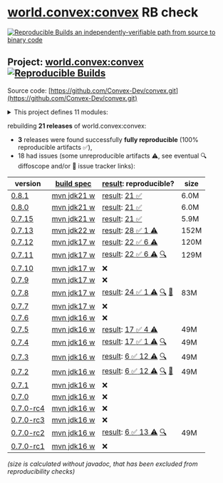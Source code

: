 [world.convex:convex](https://central.sonatype.com/artifact/world.convex/convex/versions) RB check
=======

[![Reproducible Builds](https://reproducible-builds.org/images/logos/rb.svg) an independently-verifiable path from source to binary code](https://reproducible-builds.org/)

## Project: [world.convex:convex](https://central.sonatype.com/artifact/world.convex/convex/versions) [![Reproducible Builds](https://img.shields.io/endpoint?url=https://raw.githubusercontent.com/jvm-repo-rebuild/reproducible-central/master/content/world/convex/badge.json)](https://github.com/jvm-repo-rebuild/reproducible-central/blob/master/content/world/convex/README.md)

Source code: [https://github.com/Convex-Dev/convex.git](https://github.com/Convex-Dev/convex.git)

<details><summary>This project defines 11 modules:</summary>

* [world.convex:convex](https://central.sonatype.com/artifact/world.convex/convex/overview)
* [world.convex:convex-benchmarks](https://central.sonatype.com/artifact/world.convex/convex-benchmarks/overview)
* [world.convex:convex-cli](https://central.sonatype.com/artifact/world.convex/convex-cli/overview)
* [world.convex:convex-core](https://central.sonatype.com/artifact/world.convex/convex-core/overview)
* [world.convex:convex-gui](https://central.sonatype.com/artifact/world.convex/convex-gui/overview)
* [world.convex:convex-integration](https://central.sonatype.com/artifact/world.convex/convex-integration/overview)
* [world.convex:convex-java](https://central.sonatype.com/artifact/world.convex/convex-java/overview)
* [world.convex:convex-observer](https://central.sonatype.com/artifact/world.convex/convex-observer/overview)
* [world.convex:convex-peer](https://central.sonatype.com/artifact/world.convex/convex-peer/overview)
* [world.convex:convex-restapi](https://central.sonatype.com/artifact/world.convex/convex-restapi/overview)
* [world.convex:convex-sodium](https://central.sonatype.com/artifact/world.convex/convex-sodium/overview)
</details>

rebuilding **21 releases** of world.convex:convex:
- **3** releases were found successfully **fully reproducible** (100% reproducible artifacts :white_check_mark:),
- 18 had issues (some unreproducible artifacts :warning:, see eventual :mag: diffoscope and/or :memo: issue tracker links):

| version | [build spec](/BUILDSPEC.md) | [result](https://reproducible-builds.org/docs/jvm/): reproducible? | size |
| -- | --------- | ------ | -- |
| [0.8.1](https://central.sonatype.com/artifact/world.convex/convex/0.8.1/pom) | [mvn jdk21 w](convex-0.8.1.buildspec) | [result](convex-0.8.1.buildinfo): [21 :white_check_mark: ](convex-0.8.1.buildcompare) | 6.0M |
| [0.8.0](https://central.sonatype.com/artifact/world.convex/convex/0.8.0/pom) | [mvn jdk21 w](convex-0.8.0.buildspec) | [result](convex-0.8.0.buildinfo): [21 :white_check_mark: ](convex-0.8.0.buildcompare) | 6.0M |
| [0.7.15](https://central.sonatype.com/artifact/world.convex/convex/0.7.15/pom) | [mvn jdk21 w](convex-0.7.15.buildspec) | [result](convex-0.7.15.buildinfo): [21 :white_check_mark: ](convex-0.7.15.buildcompare) | 5.9M |
| [0.7.13](https://central.sonatype.com/artifact/world.convex/convex/0.7.13/pom) | [mvn jdk22 w](convex-0.7.13.buildspec) | [result](convex-0.7.13.buildinfo): [28 :white_check_mark:  1 :warning:](convex-0.7.13.buildcompare) | 152M |
| [0.7.12](https://central.sonatype.com/artifact/world.convex/convex/0.7.12/pom) | [mvn jdk17 w](convex-0.7.12.buildspec) | [result](convex-0.7.12.buildinfo): [22 :white_check_mark:  6 :warning:](convex-0.7.12.buildcompare) | 120M |
| [0.7.11](https://central.sonatype.com/artifact/world.convex/convex/0.7.11/pom) | [mvn jdk17 w](convex-0.7.11.buildspec) | [result](convex-0.7.11.buildinfo): [22 :white_check_mark:  6 :warning:](convex-0.7.11.buildcompare) [:mag:](convex-0.7.11.diffoscope) | 129M |
| [0.7.10](https://central.sonatype.com/artifact/world.convex/convex/0.7.10/pom) | [mvn jdk17 w](convex-0.7.10.buildspec) | :x: | |
| [0.7.9](https://central.sonatype.com/artifact/world.convex/convex/0.7.9/pom) | [mvn jdk17 w](convex-0.7.9.buildspec) | :x: | |
| [0.7.8](https://central.sonatype.com/artifact/world.convex/convex/0.7.8/pom) | [mvn jdk17 w](convex-0.7.8.buildspec) | [result](convex-0.7.8.buildinfo): [24 :white_check_mark:  1 :warning:](convex-0.7.8.buildcompare) [:mag:](convex-0.7.8.diffoscope) [:memo:](https://github.com/Convex-Dev/convex/pull/400) | 83M |
| [0.7.7](https://central.sonatype.com/artifact/world.convex/convex/0.7.7/pom) | [mvn jdk17 w](convex-0.7.7.buildspec) | :x: | |
| [0.7.6](https://central.sonatype.com/artifact/world.convex/convex/0.7.6/pom) | [mvn jdk16 w](convex-0.7.6.buildspec) | :x: | |
| [0.7.5](https://central.sonatype.com/artifact/world.convex/convex/0.7.5/pom) | [mvn jdk16 w](convex-0.7.5.buildspec) | [result](convex-0.7.5.buildinfo): [17 :white_check_mark:  4 :warning:](convex-0.7.5.buildcompare) | 49M |
| [0.7.4](https://central.sonatype.com/artifact/world.convex/convex/0.7.4/pom) | [mvn jdk16 w](convex-0.7.4.buildspec) | [result](convex-0.7.4.buildinfo): [17 :white_check_mark:  1 :warning:](convex-0.7.4.buildcompare) [:mag:](convex-0.7.4.diffoscope) | 49M |
| [0.7.3](https://central.sonatype.com/artifact/world.convex/convex/0.7.3/pom) | [mvn jdk16 w](convex-0.7.3.buildspec) | [result](convex-0.7.3.buildinfo): [6 :white_check_mark:  12 :warning:](convex-0.7.3.buildcompare) [:mag:](convex-0.7.3.diffoscope) | 49M |
| [0.7.2](https://central.sonatype.com/artifact/world.convex/convex/0.7.2/pom) | [mvn jdk16 w](convex-0.7.2.buildspec) | [result](convex-0.7.2.buildinfo): [6 :white_check_mark:  12 :warning:](convex-0.7.2.buildcompare) [:mag:](convex-0.7.2.diffoscope) [:memo:](https://github.com/Convex-Dev/convex/pull/348) | 49M |
| [0.7.1](https://central.sonatype.com/artifact/world.convex/convex/0.7.1/pom) | [mvn jdk16 w](convex-0.7.1.buildspec) | :x: | |
| [0.7.0](https://central.sonatype.com/artifact/world.convex/convex/0.7.0/pom) | [mvn jdk16 w](convex-0.7.0.buildspec) | :x: | |
| [0.7.0-rc4](https://central.sonatype.com/artifact/world.convex/convex/0.7.0-rc4/pom) | [mvn jdk16 w](convex-0.7.0-rc4.buildspec) | :x: | |
| [0.7.0-rc3](https://central.sonatype.com/artifact/world.convex/convex/0.7.0-rc3/pom) | [mvn jdk16 w](convex-0.7.0-rc3.buildspec) | :x: | |
| [0.7.0-rc2](https://central.sonatype.com/artifact/world.convex/convex/0.7.0-rc2/pom) | [mvn jdk16 w](convex-0.7.0-rc2.buildspec) | [result](convex-0.7.0-rc2.buildinfo): [6 :white_check_mark:  13 :warning:](convex-0.7.0-rc2.buildcompare) [:mag:](convex-0.7.0-rc2.diffoscope) | 49M |
| [0.7.0-rc1](https://central.sonatype.com/artifact/world.convex/convex/0.7.0-rc1/pom) | [mvn jdk16 w](convex-0.7.0-rc1.buildspec) | :x: | |

<i>(size is calculated without javadoc, that has been excluded from reproducibility checks)</i>
